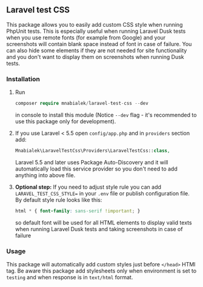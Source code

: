 ## Laravel test CSS

This package allows you to easily add custom CSS style when running PhpUnit tests. This is especially useful when running Laravel Dusk tests when you use remote fonts (for example from Google) and your screenshots will contain blank space instead of font in case of failure. You can also hide some elements if they are not needed for site functionality and you don't want to display them on screenshots when running Dusk tests.

### Installation
 
1. Run
   ```php   
   composer require mnabialek/laravel-test-css --dev
   ```
   
   in console to install this module (Notice `--dev` flag - it's recommended to use this package only for development). 
 
2. If you use Laravel < 5.5 open `config/app.php` and in `providers` section add:
 
   ```php
   Mnabialek\LaravelTestCss\Providers\LaravelTestCss::class,
   ```
     
   Laravel 5.5 and later uses Package Auto-Discovery and it will automatically load this service provider so you don't need to add anything into above file.
    
3. **Optional step:** If you need to adjust style rule you can add `LARAVEL_TEST_CSS_STYLE=` in your `.env` file or publish configuration file. By default style rule looks like this:

   ```css
   html * { font-family: sans-serif !important; }
   ```
   
   so default font will be used for all HTML elements to display valid texts when running Laravel Dusk tests and taking screenshots in case of failure

### Usage
   
This package will automatically add custom styles just before `</head>` HTMl tag. Be aware this package add stylesheets only when environment is set to `testing` and when response is in `text/html` format.   